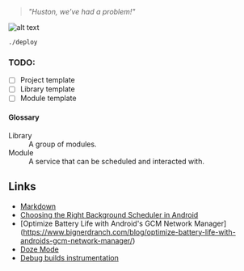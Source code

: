 > *"Huston, we've had a problem!"*

![alt text](http://history.nasa.gov/SP-350/i13-1.jpg "Houston, We've Had a Problem!")
```
./deploy
```

### TODO:
- [ ] Project template
- [ ] Library template
- [ ] Module template

#### Glossary
<dl>
  <dt>Library</dt>
  <dd>A group of modules.</dd>
  <dt>Module</dt>
  <dd>A service that can be scheduled and interacted with.</dd>
</dl>

Links
-----
- [Markdown](https://guides.github.com/features/mastering-markdown/ "asdfasdf asdfad")
- [Choosing the Right Background Scheduler in Android](https://www.bignerdranch.com/blog/choosing-the-right-background-scheduler-in-android/)
- [Optimize Battery Life with Android's GCM Network Manager] (https://www.bignerdranch.com/blog/optimize-battery-life-with-androids-gcm-network-manager/)
- [Doze Mode](https://www.bignerdranch.com/blog/diving-into-doze-mode-for-developers/)
- [Debug builds instrumentation](http://littlerobots.nl/blog/stetho-for-android-debug-builds-only/)
